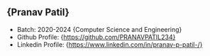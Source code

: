 ## {Pranav Patil}
- Batch: 2020-2024 {Computer Science and Engineering}
- Github Profile: {https://github.com/PRANAVPATIL234}
- Linkedin Profile: {https://www.linkedin.com/in/pranav-p-patil-/}
